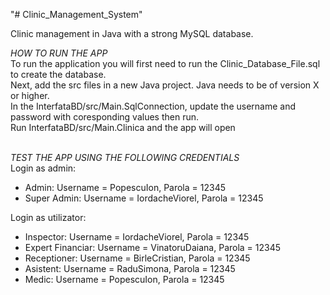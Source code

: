 "# Clinic_Management_System" 

Clinic management in Java with a strong MySQL database.

*HOW TO RUN THE APP*<br>
To run the application you will first need to run the Clinic_Database_File.sql to create the database.<br>
Next, add the src files in a new Java project. Java needs to be of version X or higher.<br>
In the InterfataBD/src/Main.SqlConnection, update the username and password with coresponding values then run.<br>
Run InterfataBD/src/Main.Clinica and the app will open<br><br>


*TEST THE APP USING THE FOLLOWING CREDENTIALS*<br>
Login as admin: <br>
   - Admin: Username = PopescuIon, Parola = 12345<br>
   - Super Admin: Username = IordacheViorel, Parola = 12345<br>
   
Login as utilizator: <br>
  - Inspector: Username = IordacheViorel, Parola = 12345<br>
  - Expert Financiar: Username = VinatoruDaiana, Parola = 12345<br>
  - Receptioner: Username = BirleCristian, Parola = 12345<br>
  - Asistent: Username = RaduSimona, Parola = 12345<br>
  - Medic: Username = PopescuIon, Parola = 12345<br>

